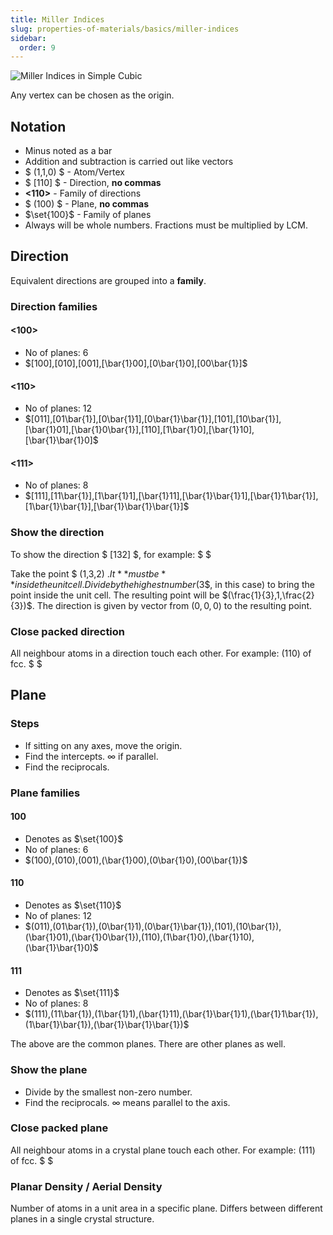 ```yaml
---
title: Miller Indices
slug: properties-of-materials/basics/miller-indices
sidebar:
  order: 9
---
```


![Miller Indices in Simple Cubic](/props/miller-indices.jpg)

Any vertex can be chosen as the origin.

## Notation

- Minus noted as a bar
- Addition and subtraction is carried out like vectors
- $ (1,1,0) $ - Atom/Vertex
- $ [110] $ - Direction, **no commas**
- **<110>** - Family of directions
- $ (100) $ - Plane, **no commas**
- $\set{100}$ - Family of planes
- Always will be whole numbers. Fractions must be multiplied by LCM.

## Direction

Equivalent directions are grouped into a **family**.

### Direction families

#### <100>

- No of planes: $6$
- $[100],[010],[001],[\bar{1}00],[0\bar{1}0],[00\bar{1}]$

#### <110>

- No of planes: $12$
- $[011],[01\bar{1}],[0\bar{1}1],[0\bar{1}\bar{1}],[101],[10\bar{1}],[\bar{1}01],[\bar{1}0\bar{1}],[110],[1\bar{1}0],[\bar{1}10],[\bar{1}\bar{1}0]$

#### <111>

- No of planes: $8$
- $[111],[11\bar{1}],[1\bar{1}1],[\bar{1}11],[\bar{1}\bar{1}1],[\bar{1}1\bar{1}],[1\bar{1}\bar{1}],[\bar{1}\bar{1}\bar{1}]$

### Show the direction

To show the direction $ [132] $, for example: $ $

Take the point $ (1,3,2)
$. It **must be** inside the unit cell. Divide by the highest number ($3$, in
this case) to bring the point inside the unit cell. The resulting point will be
$(\frac{1}{3},1,\frac{2}{3})$. The direction is given by vector from $(0,0,0)$
to the resulting point.

### Close packed direction

All neighbour atoms in a direction touch each other. For example: $(110)$ of
fcc. $ $

## Plane

### Steps

- If sitting on any axes, move the origin.
- Find the intercepts. $\infty$ if parallel.
- Find the reciprocals.

### Plane families

#### 100

- Denotes as $\set{100}$
- No of planes: $6$
- $(100),(010),(001),(\bar{1}00),(0\bar{1}0),(00\bar{1})$

#### 110

- Denotes as $\set{110}$
- No of planes: $12$
- $(011),(01\bar{1}),(0\bar{1}1),(0\bar{1}\bar{1}),(101),(10\bar{1}),(\bar{1}01),(\bar{1}0\bar{1}),(110),(1\bar{1}0),(\bar{1}10),(\bar{1}\bar{1}0)$

#### 111

- Denotes as $\set{111}$
- No of planes: $8$
- $(111),(11\bar{1}),(1\bar{1}1),(\bar{1}11),(\bar{1}\bar{1}1),(\bar{1}1\bar{1}),(1\bar{1}\bar{1}),(\bar{1}\bar{1}\bar{1})$

The above are the common planes. There are other planes as well.

### Show the plane

- Divide by the smallest non-zero number.
- Find the reciprocals. $\infty$ means parallel to the axis.

### Close packed plane

All neighbour atoms in a crystal plane touch each other. For example: $(111)$ of
fcc. $ $

### Planar Density / Aerial Density

Number of atoms in a unit area in a specific plane. Differs between different
planes in a single crystal structure.
